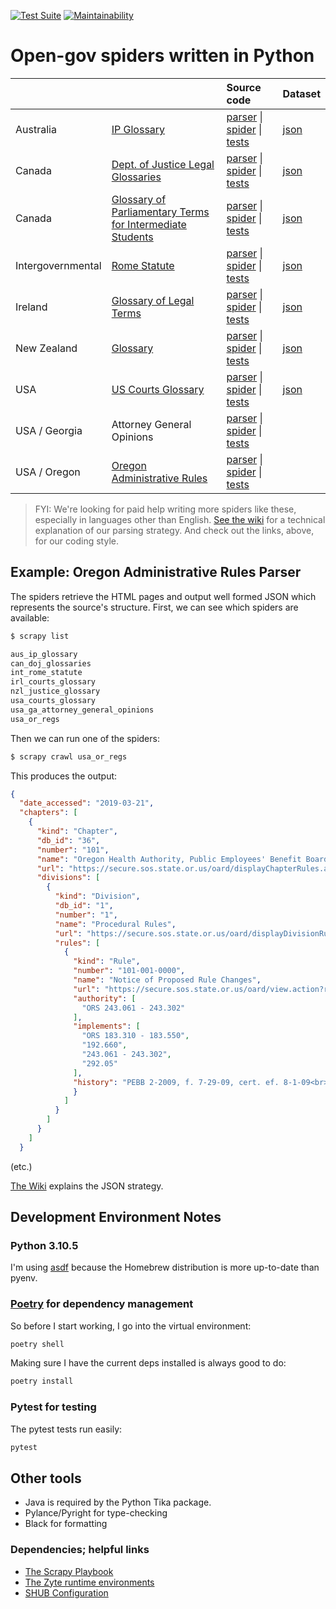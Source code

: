 [![Test Suite](https://github.com/public-law/open-gov-crawlers/actions/workflows/python-app.yml/badge.svg)](https://github.com/public-law/open-gov-crawlers/actions/workflows/python-app.yml)
[![Maintainability](https://api.codeclimate.com/v1/badges/3978810b3733b415a266/maintainability)](https://codeclimate.com/github/public-law/open-gov-crawlers/maintainability)


# Open-gov spiders written in Python


|   |   | Source code | Dataset |
| - | - | :---------- | :------ |
| Australia | [IP Glossary](https://www.public.law/dictionary/sources/ipaustralia.gov.au__tools-resources_ip-glossary) | [parser](https://github.com/public-law/open-gov-crawlers/blob/master/public_law/parsers/aus/ip_glossary.py) \|  [spider](https://github.com/public-law/open-gov-crawlers/blob/master/public_law/spiders/aus/ip_glossary.py) \|  [tests](https://github.com/public-law/open-gov-crawlers/blob/master/tests/public_law/parsers/aus/ip_glossary_test.py) | [json](https://github.com/public-law/datasets/blob/master/Australia/ip-glossary.json) |
| Canada | [Dept. of Justice Legal Glossaries](https://www.public.law/dictionary/sources) | [parser](https://github.com/public-law/open-gov-crawlers/blob/master/public_law/parsers/can/doj_glossaries.py) \|  [spider](https://github.com/public-law/open-gov-crawlers/blob/master/public_law/spiders/can/doj_glossaries.py) \|  [tests](https://github.com/public-law/open-gov-crawlers/blob/master/tests/public_law/parsers/can/doj_glossaries_test.py) | [json](https://github.com/public-law/datasets/blob/master/Canada/doj-glossaries.json) |
| Canada | [Glossary of Parliamentary Terms for Intermediate Students](https://www.public.law/dictionary/sources/lop.parl.ca__About_Parliament_Education_glossary-intermediate-students-e) | [parser](https://github.com/public-law/open-gov-crawlers/blob/master/public_law/parsers/can/parliamentary_glossary.py) \|  [spider](https://github.com/public-law/open-gov-crawlers/blob/master/public_law/spiders/can/parliamentary_glossary.py) \|  [tests](https://github.com/public-law/open-gov-crawlers/blob/master/tests/public_law/parsers/can/parliamentary_glossary_test.py) | [json](https://github.com/public-law/datasets/blob/master/Canada/parliamentary-glossary.json) |
| Intergovernmental | [Rome Statute](https://world.public.law/rome_statute) | [parser](https://github.com/public-law/open-gov-crawlers/blob/master/public_law/parsers/int/rome_statute.py) \|  [spider](https://github.com/public-law/open-gov-crawlers/blob/master/public_law/spiders/int/rome_statute.py) \|  [tests](https://github.com/public-law/open-gov-crawlers/blob/master/tests/public_law/parsers/int/rome_statute_test.py) | [json](https://github.com/public-law/datasets/blob/master/Intergovernmental/RomeStatute/RomeStatute.json) |
| Ireland | [Glossary of Legal Terms](https://www.public.law/dictionary/sources/courts.ie__glossary) | [parser](https://github.com/public-law/open-gov-crawlers/blob/master/public_law/parsers/irl/courts_glossary.py) \|  [spider](https://github.com/public-law/open-gov-crawlers/blob/master/public_law/spiders/irl/courts_glossary.py) \|  [tests](https://github.com/public-law/open-gov-crawlers/blob/master/tests/public_law/parsers/irl/courts_glossary_test.py) | [json](https://github.com/public-law/datasets/blob/master/Ireland/courts-glossary.json) |
| New Zealand | [Glossary](https://www.public.law/dictionary/sources/justice.govt.nz__about_glossary) | [parser](https://github.com/public-law/open-gov-crawlers/blob/master/public_law/parsers/nzl/justice_glossary.py) \|  [spider](https://github.com/public-law/open-gov-crawlers/blob/master/public_law/spiders/nzl/justice_glossary.py) \|  [tests](https://github.com/public-law/open-gov-crawlers/blob/master/tests/public_law/parsers/nzl/justice_glossary_test.py) | [json](https://github.com/public-law/datasets/blob/master/NewZealand/justice-glossary.json) |
| USA | [US Courts Glossary](https://www.public.law/dictionary/sources/uscourts.gov__glossary) | [parser](https://github.com/public-law/open-gov-crawlers/blob/master/public_law/parsers/usa/us_courts_glossary.py) \|  [spider](https://github.com/public-law/open-gov-crawlers/blob/master/public_law/spiders/usa/us_courts_glossary.py) \|  [tests](https://github.com/public-law/open-gov-crawlers/blob/master/tests/public_law/parsers/usa/us_courts_glossary_test.py) | [json](https://github.com/public-law/datasets/blob/master/UnitedStates/us-courts-glossary.json) |
| USA / Georgia | Attorney General Opinions | [parser](https://github.com/public-law/open-gov-crawlers/blob/master/public_law/parsers/usa/georgia_ag_opinions.py) \|  [spider](https://github.com/public-law/open-gov-crawlers/blob/master/public_law/spiders/usa/georgia_ag_opinions.py) \|  [tests](https://github.com/public-law/open-gov-crawlers/blob/master/tests/public_law/parsers/usa/georgia_ag_opinions_test.py) | |
| USA / Oregon | [Oregon Administrative Rules](https://oregon.public.law/rules) | [parser](https://github.com/public-law/open-gov-crawlers/blob/master/public_law/parsers/usa/oregon_regs.py) \|  [spider](https://github.com/public-law/open-gov-crawlers/blob/master/public_law/spiders/usa/oregon_regs.py) \|  [tests](https://github.com/public-law/open-gov-crawlers/blob/master/tests/public_law/parsers/usa/oregon_regs_test.py) | |


> FYI: We're looking for paid help writing more spiders like these, especially in languages other than English. [See the wiki](https://github.com/public-law/open-gov-crawlers/wiki) for a technical explanation
> of our parsing strategy. And check out the links, above, for our coding style.


## Example: Oregon Administrative Rules Parser
The spiders retrieve the HTML pages and output well formed JSON which represents the source's structure.
First, we can see which spiders are available:

```bash
$ scrapy list

aus_ip_glossary
can_doj_glossaries
int_rome_statute
irl_courts_glossary
nzl_justice_glossary
usa_courts_glossary
usa_ga_attorney_general_opinions
usa_or_regs
```

Then we can run one of the spiders:

```bash
$ scrapy crawl usa_or_regs
```

This produces the output:

```json
{
  "date_accessed": "2019-03-21",
  "chapters": [
    {
      "kind": "Chapter",
      "db_id": "36",
      "number": "101",
      "name": "Oregon Health Authority, Public Employees' Benefit Board",
      "url": "https://secure.sos.state.or.us/oard/displayChapterRules.action?selectedChapter=36",
      "divisions": [
        {
          "kind": "Division",
          "db_id": "1",
          "number": "1",
          "name": "Procedural Rules",
          "url": "https://secure.sos.state.or.us/oard/displayDivisionRules.action?selectedDivision=1",
          "rules": [
            {
              "kind": "Rule",
              "number": "101-001-0000",
              "name": "Notice of Proposed Rule Changes",
              "url": "https://secure.sos.state.or.us/oard/view.action?ruleNumber=101-001-0000",
              "authority": [
                "ORS 243.061 - 243.302"
              ],
              "implements": [
                "ORS 183.310 - 183.550",
                "192.660",
                "243.061 - 243.302",
                "292.05"
              ],
              "history": "PEBB 2-2009, f. 7-29-09, cert. ef. 8-1-09<br>PEBB 1-2009(Temp), f. &amp; cert. ef. 2-24-09 thru 8-22-09<br>PEBB 1-2004, f. &amp; cert. ef. 7-2-04<br>PEBB 1-1999, f. 12-8-99, cert. ef. 1-1-00",
              }
            ]
          }
        ]
      }
    ]
  }
```
(etc.)

[The Wiki](https://github.com/public-law/open-gov-crawlers/wiki) explains the JSON strategy.


Development Environment Notes
-----------------------------

### Python 3.10.5

I'm using [asdf](https://asdf-vm.com/#/) because the Homebrew distribution
is more up-to-date than pyenv.


### [Poetry](https://python-poetry.org/) for dependency management

So before I start working, I go into the virtual environment:

```bash
poetry shell
```

Making sure I have the current deps installed is always good to do:

```bash
poetry install
```

### Pytest for testing

The pytest tests run easily:

```bash
pytest
```

## Other tools

* Java is required by the Python Tika package.
* Pylance/Pyright for type-checking
* Black for formatting


### Dependencies; helpful links

* [The Scrapy Playbook](https://thepythonscrapyplaybook.com)
* [The Zyte runtime environments](https://github.com/scrapinghub/scrapinghub-stack-scrapy/tags)
* [SHUB Configuration](https://shub.readthedocs.io/en/stable/configuration.html)
